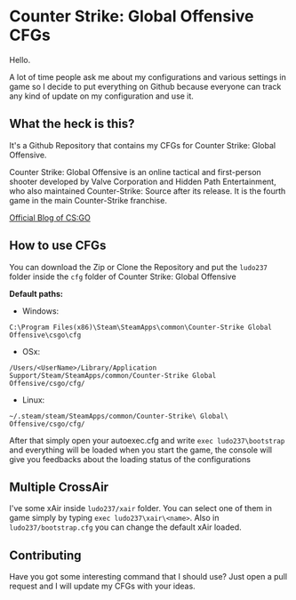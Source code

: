 # Counter Strike: Global Offensive CFGs

Hello.

A lot of time people ask me about my configurations and various settings in game so I decide to put everything on Github because everyone can track any kind of update on my configuration and use it.

## What the heck is this?

It's a Github Repository that contains my CFGs for Counter Strike: Global Offensive.

Counter Strike: Global Offensive is an online tactical and first-person shooter developed by Valve Corporation and Hidden Path Entertainment, who also maintained Counter-Strike: Source after its release. It is the fourth game in the main Counter-Strike franchise.

[Official Blog of CS:GO](http://blog.counter-strike.net)


## How to use CFGs

You can download the Zip or Clone the Repository and put the `ludo237` folder inside the `cfg` folder of Counter Strike: Global Offensive

**Default paths:**

* Windows:

`C:\Program Files(x86)\Steam\SteamApps\common\Counter-Strike Global Offensive\csgo\cfg`
* OSx:

`/Users/<UserName>/Library/Application Support/Steam/SteamApps/common/Counter-Strike Global Offensive/csgo/cfg/`

* Linux:

`~/.steam/steam/SteamApps/common/Counter-Strike\ Global\ Offensive/csgo/cfg/`

After that simply open your autoexec.cfg and write `exec ludo237\bootstrap` and everything will be loaded when you start the game, the console will give you feedbacks about the loading status of the configurations

## Multiple CrossAir

I've some xAir inside `ludo237/xair` folder. You can select one of them in game simply by typing `exec ludo237\xair\<name>`. Also in `ludo237/bootstrap.cfg` you can change the default xAir loaded.

## Contributing

Have you got some interesting command that I should use? Just open a pull request and I will update my CFGs with your ideas.
